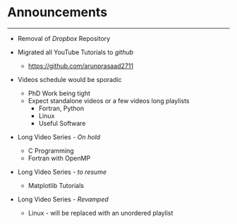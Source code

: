 # Announcements
----------------

* Removal of *Dropbox* Repository

* Migrated all YouTube Tutorials to *github*
	* https://github.com/arunprasaad2711

* Videos schedule would be sporadic
	* PhD Work being tight
	* Expect standalone videos or a few videos long playlists
		* Fortran, Python
		* Linux
		* Useful Software

* Long Video Series - *On hold*
	* C Programming
	* Fortran with OpenMP

* Long Video Series - *to resume*
	* Matplotlib Tutorials
	
* Long Video Series - *Revamped*
	* Linux - will be replaced with an unordered playlist